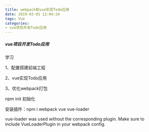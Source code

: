 ```yaml
---
title: webpack和vue实现Todo应用
date: 2019-03-01 12:04:24
tags: Vue
categories:
- vue项目开发Todo应用
---
```


##### vue项目开发Todo应用

学习

1、配置搭建前端工程

2、vue实现Todo应用

3、优化webpack打包



npm init 初始化

安装插件：npm i webpack vue vue-loader



vue-loader was used without the corresponding plugin. Make sure to include VueLoaderPlugin in your webpack config.